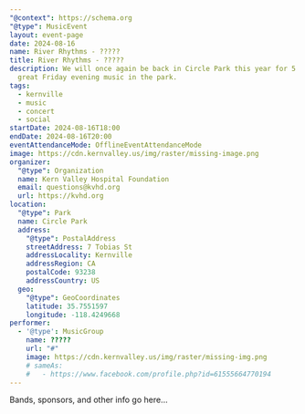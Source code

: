 ```yaml
---
"@context": https://schema.org
"@type": MusicEvent
layout: event-page
date: 2024-08-16
name: River Rhythms - ?????
title: River Rhythms - ?????
description: We will once again be back in Circle Park this year for 5 weeks of
  great Friday evening music in the park.
tags:
  - kernville
  - music
  - concert
  - social
startDate: 2024-08-16T18:00
endDate: 2024-08-16T20:00
eventAttendanceMode: OfflineEventAttendanceMode
image: https://cdn.kernvalley.us/img/raster/missing-image.png
organizer:
  "@type": Organization
  name: Kern Valley Hospital Foundation
  email: questions@kvhd.org
  url: https://kvhd.org
location:
  "@type": Park
  name: Circle Park
  address:
    "@type": PostalAddress
    streetAddress: 7 Tobias St
    addressLocality: Kernville
    addressRegion: CA
    postalCode: 93238
    addressCountry: US
  geo:
    "@type": GeoCoordinates
    latitude: 35.7551597
    longitude: -118.4249668
performer:
  - '@type': MusicGroup
    name: ?????
    url: "#"
    image: https://cdn.kernvalley.us/img/raster/missing-img.png
    # sameAs:
    #   - https://www.facebook.com/profile.php?id=61555664770194
---
```

Bands, sponsors, and other info go here...

